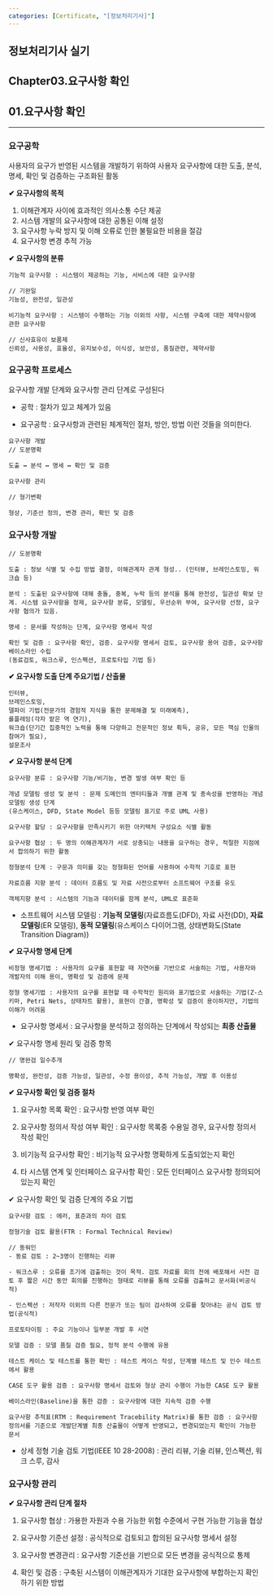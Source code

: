 ```yaml
---
categories: [Certificate, "[정보처리기사]"]
---
```


## 정보처리기사 실기

## Chapter03.요구사항 확인

## 01.요구사항 확인

<hr>

### 요구공학

사용자의 요구가 반영된 시스템을 개발하기 위하여 사용자 요구사항에 대한 도출, 분석, 명세, 확인 및 검증하는 구조화된 활동

**✔ 요구사항의 목적**

1. 이해관계자 사이에 효과적인 의사소통 수단 제공
2. 시스템 개발의 요구사항에 대한 공통된 이해 설정
3. 요구사항 누락 방지 및 이해 오류로 인한 불필요한 비용을 절감
4. 요구사항 변경 추적 가능

**✔ 요구사항의 분류**

```
기능적 요구사항 : 시스템이 제공하는 기능, 서비스에 대한 요구사항

// 기완일 
기능성, 완전성, 일관성

비기능적 요구사항 : 시스템이 수행하는 기능 이외의 사항, 시스템 구축에 대한 제약사항에 관한 요구사항

// 신사효유이 보품제
신뢰성, 사용성, 효율성, 유지보수성, 이식성, 보안성, 품질관련, 제약사항
```

### 요구공학 프로세스

요구사항 개발 단계와 요구사항 관리 단계로 구성된다

- 공학 : 절차가 있고 체계가 있음

- 요구공학 : 요구사항과 관련된 체계적인 절차, 방안, 방법 이런 것들을 의미한다.

```
요구사항 개발
// 도분명확

도출 ↔ 분석 ↔ 명세 ↔ 확인 및 검증

요구사항 관리

// 형기변확

형상, 기준선 정의, 변경 관리, 확인 및 검증
```

### 요구사항 개발

```
// 도분명확

도출 : 정보 식별 및 수집 방법 결정, 이해관계자 관계 형성.. (인터뷰, 브레인스토밍, 워크숍 등)

분석 : 도출된 요구사항에 대해 충돌, 중복, 누락 등의 분석을 통해 완전성, 일관성 확보 단계. 시스템 요구사항을 정제, 요구사항 분류, 모델링, 우선순위 부여, 요구사항 선정, 요구사항 협의가 있음.

명세 : 문서를 작성하는 단계, 요구사항 명세서 작성

확인 및 검증 : 요구사항 확인, 검증. 요구사항 명세서 검토, 요구사항 용어 검증, 요구사항 베이스라인 수립
(동료검토, 워크스루, 인스펙션, 프로토타입 기법 등)
```

**✔ 요구사항 도출 단계 주요기법 / 산출물**

```
인터뷰,
브레인스토밍,
델파이 기법(전문가의 경험적 지식을 통한 문제해결 및 미래예측),
롤플레잉(각자 맡은 역 연기),
워크숍(단기간 집중적인 노력을 통해 다양하고 전문적인 정보 획득, 공유, 모든 핵심 인물의 참여가 필요),
설문조사
```

**✔ 요구사항 분석 단계**

```
요구사항 분류 : 요구사항 기능/비기능, 변경 발생 여부 확인 등

개념 모델링 생성 및 분석 : 문제 도메인의 엔터티들과 개별 관계 및 종속성을 반영하는 개념 모델링 생성 단계
(유스케이스, DFD, State Model 등등 모델링 표기로 주로 UML 사용)

요구사항 할당 : 요구사항을 만족시키기 위한 아키텍처 구성요소 식별 활동

요구사항 협상 : 두 명의 이해관계자가 서로 상충되는 내용을 요구하는 경우, 적절한 지점에서 합의하기 위한 활동

정형분석 단계 : 구문과 의미를 갖는 정형화된 언어를 사용하여 수학적 기호로 표현

자료흐름 지향 분석 : 데이터 흐름도 및 자료 사전으로부터 소프트웨어 구조를 유도

객체지향 분석 : 시스템의 기능과 데이터를 함께 분석, UML로 표준화
```

- 소프트웨어 시스템 모델링 : **기능적 모델링**(자료흐름도(DFD), 자료 사전(DD), **자료 모델링**(ER 모델링), **동적 모델링**(유스케이스 다이어그램, 상태변화도(State Transition Diagram))

**✔ 요구사항 명세 단계**

```
비정형 명세기법 : 사용자의 요구를 표현할 때 자연어를 기반으로 서술하는 기법, 사용자와 개발자의 이해 용이, 명확성 및 검증에 문제

정형 명세기법 : 사용자의 요구를 표현할 때 수학적인 원리와 표기법으로 서술하는 기법(Z-스키마, Petri Nets, 상태차트 활용), 표현이 간결, 명확성 및 검증이 용이하지만, 기법의 이해가 어려움
```

- 요구사항 명세서 : 요구사항을 분석하고 정의하는 단계에서 작성되는 **최종 산출물**

✔ 요구사항 명세 원리 및 검증 항목

```
// 명완검 일수추개

명확성, 완전성, 검증 가능성, 일관성, 수정 용이성, 추적 가능성, 개발 후 이용성
```

**✔ 요구사항 확인 및 검증 절차**

1. 요구사항 목록 확인 : 요구사항 반영 여부 확인

2. 요구사항 정의서 작성 여부 확인 : 요구사항 목록중 수용일 경우, 요구사항 정의서 작성 확인

3. 비기능적 요구사항 확인 : 비기능적 요구사항 명확하게 도출되었는지 확인

4. 타 시스템 연계 및 인터페이스 요구사항 확인 : 모든 인터페이스 요구사항 정의되어 있는지 확인

✔ 요구사항 확인 및 검증 단계의 주요 기법

```
요구사항 검토 : 에러, 표준과의 차이 검토

정형기술 검토 활용(FTR : Formal Technical Review)

// 동워인
- 동료 검토 : 2~3명이 진행하는 리뷰

- 워크스루 : 오류를 조기에 검출하는 것이 목적. 검토 자료를 회의 전에 배포해서 사전 검토 후 짧은 시간 동안 회의를 진행하는 형태로 리뷰를 통해 오류를 검출하고 문서화(비공식적)

- 인스펙션 : 저작자 이외의 다른 전문가 또는 팀이 검사하여 오류를 찾아내는 공식 검토 방법(공식적)

프로토타이핑 : 주요 기능이나 일부분 개발 후 시연

모델 검증 : 모델 품질 검증 필요, 정적 분석 수행에 유용

테스트 케이스 및 테스트를 통한 확인 : 테스트 케이스 작성, 단계별 테스트 및 인수 테스트에서 활용

CASE 도구 활용 검증 : 요구사항 명세서 검토와 형상 관리 수행이 가능한 CASE 도구 활용

베이스라인(Baseline)을 통한 검증 : 요구사항에 대한 지속적 검증 수행

요구사항 추적표(RTM : Requirement Tracebility Matrix)를 통한 검증 : 요구사항 정의서를 기준으로 개발단계별 최종 산출물이 어떻게 반영되고, 변경되었는지 확인이 가능한 문서 
```

- 상세 정형 기술 검토 기법(IEEE 10 28-2008) : 관리 리뷰, 기술 리뷰, 인스펙션, 워크 스루, 감사

### 요구사항 관리

**✔ 요구사항 관리 단계 절차**
 
1. 요구사항 협상 : 가용한 자원과 수용 가능한 위험 수준에서 구현 가능한 기능을 협상

2. 요구사항 기준선 설정 : 공식적으로 검토되고 합의된 요구사항 명세서 설정

3. 요구사항 변경관리 : 요구사항 기준선을 기반으로 모든 변경을 공식적으로 통제

4. 확인 및 검증 : 구축된 시스템이 이해관계자가 기대한 요구사항에 부합하는지 확인하기 위한 방법
